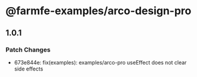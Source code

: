 # @farmfe-examples/arco-design-pro

## 1.0.1

### Patch Changes

- 673e844e: fix(examples): examples/arco-pro useEffect does not clear side effects
